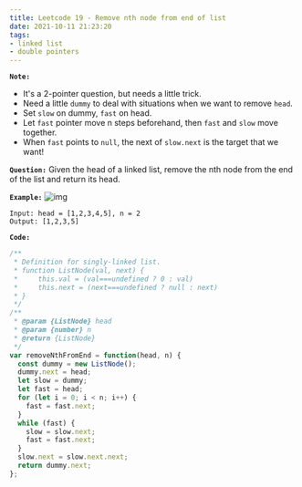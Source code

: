 ```yaml
---
title: Leetcode 19 - Remove nth node from end of list
date: 2021-10-11 21:23:20
tags:
- linked list
- double pointers
---
```

**`Note:`**
- It's a 2-pointer question, but needs a little trick.
- Need a little `dummy` to deal with situations when we want to remove `head`.
- Set `slow` on dummy, `fast` on head.
- Let `fast` pointer move n steps beforehand, then `fast` and `slow` move together.
- When `fast` points to `null`, the next of `slow.next` is the target that we want!

**`Question:`**
Given the head of a linked list, remove the nth node from the end of the list and return its head.

**`Example:`**
![img](https://assets.leetcode.com/uploads/2020/10/03/remove_ex1.jpg)
```
Input: head = [1,2,3,4,5], n = 2
Output: [1,2,3,5]
```

**`Code:`**
```javascript
/**
 * Definition for singly-linked list.
 * function ListNode(val, next) {
 *     this.val = (val===undefined ? 0 : val)
 *     this.next = (next===undefined ? null : next)
 * }
 */
/**
 * @param {ListNode} head
 * @param {number} n
 * @return {ListNode}
 */
var removeNthFromEnd = function(head, n) {
  const dummy = new ListNode();
  dummy.next = head;
  let slow = dummy;
  let fast = head;
  for (let i = 0; i < n; i++) {
    fast = fast.next;
  }
  while (fast) {
    slow = slow.next;
    fast = fast.next;
  }
  slow.next = slow.next.next;
  return dummy.next;
};
```